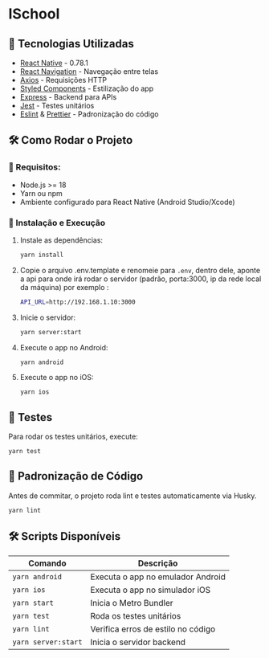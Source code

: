 # ISchool

## 🚀 Tecnologias Utilizadas

- [React Native](https://reactnative.dev/) - 0.78.1
- [React Navigation](https://reactnavigation.org/) - Navegação entre telas
- [Axios](https://axios-http.com/) - Requisições HTTP
- [Styled Components](https://styled-components.com/) - Estilização do app
- [Express](https://expressjs.com/) - Backend para APIs
- [Jest](https://jestjs.io/) - Testes unitários
- [Eslint](https://eslint.org/) & [Prettier](https://prettier.io/) - Padronização do código

## 🛠️ Como Rodar o Projeto

### 📌 Requisitos:

- Node.js >= 18
- Yarn ou npm
- Ambiente configurado para React Native (Android Studio/Xcode)

### 🔧 Instalação e Execução


1. Instale as dependências:
   ```sh
   yarn install
   ```
2. Copie o arquivo .env.template e renomeie para `.env`, dentro dele, aponte a api para onde irá rodar o servidor (padrão, porta:3000, ip da rede local da máquina) por exemplo :
   ```sh
   API_URL=http://192.168.1.10:3000
   ```
2. Inicie o servidor:
   ```sh
   yarn server:start
   ```
3. Execute o app no Android:
   ```sh
   yarn android
   ```
4. Execute o app no iOS:
   ```sh
   yarn ios
   ```

## 🧪 Testes

Para rodar os testes unitários, execute:

```sh
yarn test
```

## 📜 Padronização de Código

Antes de commitar, o projeto roda lint e testes automaticamente via Husky.

```sh
yarn lint
```

## 🛠️ Scripts Disponíveis

| Comando             | Descrição                          |
| ------------------- | ---------------------------------- |
| `yarn android`      | Executa o app no emulador Android  |
| `yarn ios`          | Executa o app no simulador iOS     |
| `yarn start`        | Inicia o Metro Bundler             |
| `yarn test`         | Roda os testes unitários           |
| `yarn lint`         | Verifica erros de estilo no código |
| `yarn server:start` | Inicia o servidor backend          |
